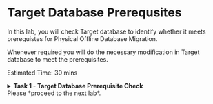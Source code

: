 # Target Database Prerequsites

In this lab, you will check Target database to identify whether it meets prerequistes for Physical Offline Database Migration.

Whenever required you will do the necessary modification in Target database to meet the prerequisites.


Estimated Time: 30 mins

**<details><summary>Task 1 - Target Database Prerequisite Check</summary>**
<p>

1. Login to Target Database Server.

   Login to Target Database server using Public IP and ssh key.

2. Set the environment for the database.

   Switch user to Oracle using below command.

   sudo su - oracle

   Set the environment to connect to your database.

   Type . oraenv and press enter 
    
   Enter ORCL when asked for ORACLE_SID and then press enter    --> Enter your DB name if that is different than the one used in this lab.

   
3. Check whether Target Database is using spfile.

   Run "show parameter spfile" in database.

   If you get a similar output as below which means spfile is configured, if this is not the case then please configure spfile using Oracle Docs.

   ![ss1](./images/spfile.png)

4. Verify Time Zone version.

   The target placeholder database must have a time zone file version that is the same or higher than the source database. If that is not the case, then the time zone file should be upgraded in the target placeholder database.

   To check the current time zone version, query the V$TIMEZONE_FILE view as shown here, and upgrade the time zone file if necessary.
   ```console
   SELECT * FROM v$timezone_file;
   ```
   Sample output is shown below.
   ![ss2](./images/timezone.png)

5. Verify TDE Wallet Folder.

   Verify that the TDE wallet folder exists, and ensure that the wallet STATUS is OPEN and WALLET_TYPE is AUTOLOGIN (For an auto-login wallet type), or WALLET_TYPE is PASSWORD (For a password-based wallet). For a multitenant database, ensure that the wallet is open on all PDBs as well as the CDB, and the master key is set for all PDBs and the CDB.

   Execute the below SQL.
   ```console
   set lines 120
   col WRL_PARAMETER for a50
   select WRL_TYPE,WRL_PARAMETER,STATUS,WALLET_TYPE from v$encryption_wallet;   
   ```
   Sample output is shown below.

   ![ss3](./images/tde.png)

6. Check Disk Group Size.

   Check the size of the disk groups and usage on the target database (ASM disk groups or ACFS file systems) and make sure adequate storage is provisioned and available on the target database servers.

   In this lab you can ignone this since we have taken care of this step while proviosioning the Target Database.

7. Check connections.

   Verify that port 22 on the target servers in the Oracle Cloud Infrastructure, Exadata Cloud Service, or Exadata Cloud at Customer environment are open and not blocked by a firewall.

   We had already checked this by doing ssh from ZDM host in earlier lab.

8. Capture RMAN SHOW ALL command

    Capture output so that you can compare RMAN settings after the migration, then reset any changed RMAN configuration settings to ensure that the backup works without any issues.

9. Ensure System time of Target Database, Source Database and ZDM host are in sync (Optional Step)

   Type "date" across Source Database , Target Database and ZDM host simultaneously and see whether they show the same time.

   It is recommended to have same time across all system but it is not mandatory.

   Please use NTP in case you need to adjust time.

10. Check encryption algorithm in SQLNET.ORA (Optional Step)

    Ensure that encryption algorithm specificed in sqlnet.ora in Target Database Oracle Home is same as Source Database Home.

    This is not mandatory for Physical Offline Migration , However it is recommended.


</p>
</details>
Please *proceed to the next lab*.



